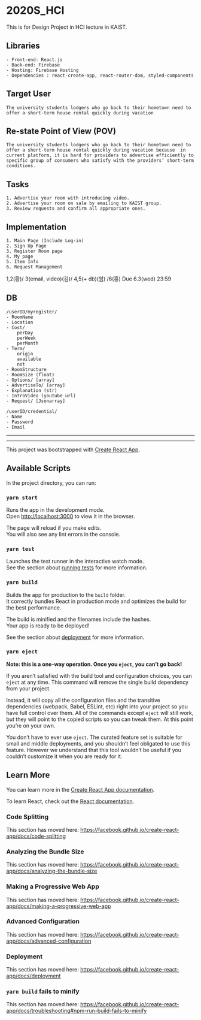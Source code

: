 # 2020S_HCI
This is for Design Project in HCI lecture in KAIST. 


## Libraries
    - Front-end: React.js
    - Back-end: Firebase
    - Hosting: Firebase Hosting
    - Dependencies : react-create-app, react-router-dom, styled-components

## Target User
    The university students lodgers who go back to their hometown need to offer a short-term house rental quickly during vacation 

## Re-state Point of View (POV)
    The university students lodgers who go back to their hometown need to offer a short-term house rental quickly during vacation because  in current platform, it is hard for providers to advertise efficiently to specific group of consumers who satisfy with the providers’ short-term conditions.

## Tasks
    1. Advertise your room with introducing video.
    2. Advertise your room on sale by emailing to KAIST group.
    3. Review requests and confirm all appropriate ones.

## Implementation
    1. Main Page (Include Log-in)
    2. Sign Up Page
    3. Register Room page
    4. My page
    5. Item Info
    6. Request Management

1,2(황)/ 3(email, video)(김)/ 4,5(+ db)(엄) /6(홍)
Due 6.3(wed) 23:59 

## DB
    /userID/myregister/
    - RoomName
    - Location
    - Cost/
        perDay
        perWeek
        perMonth
    - Term/
        origin
        available
        not
    - RoomStructure
    - RoomSize (float)
    - Options/ [array]
    - AdvertiseTo/ [array]
    - Explanation (str)
    - IntroVideo (youtube url)
    - Request/ [Jsonarray]

    /userID/credential/
    - Name
    - Password
    - Email


--- 
--- 
This project was bootstrapped with [Create React App](https://github.com/facebook/create-react-app).

## Available Scripts

In the project directory, you can run:

### `yarn start`

Runs the app in the development mode.<br />
Open [http://localhost:3000](http://localhost:3000) to view it in the browser.

The page will reload if you make edits.<br />
You will also see any lint errors in the console.

### `yarn test`

Launches the test runner in the interactive watch mode.<br />
See the section about [running tests](https://facebook.github.io/create-react-app/docs/running-tests) for more information.

### `yarn build`

Builds the app for production to the `build` folder.<br />
It correctly bundles React in production mode and optimizes the build for the best performance.

The build is minified and the filenames include the hashes.<br />
Your app is ready to be deployed!

See the section about [deployment](https://facebook.github.io/create-react-app/docs/deployment) for more information.

### `yarn eject`

**Note: this is a one-way operation. Once you `eject`, you can’t go back!**

If you aren’t satisfied with the build tool and configuration choices, you can `eject` at any time. This command will remove the single build dependency from your project.

Instead, it will copy all the configuration files and the transitive dependencies (webpack, Babel, ESLint, etc) right into your project so you have full control over them. All of the commands except `eject` will still work, but they will point to the copied scripts so you can tweak them. At this point you’re on your own.

You don’t have to ever use `eject`. The curated feature set is suitable for small and middle deployments, and you shouldn’t feel obligated to use this feature. However we understand that this tool wouldn’t be useful if you couldn’t customize it when you are ready for it.

## Learn More

You can learn more in the [Create React App documentation](https://facebook.github.io/create-react-app/docs/getting-started).

To learn React, check out the [React documentation](https://reactjs.org/).

### Code Splitting

This section has moved here: https://facebook.github.io/create-react-app/docs/code-splitting

### Analyzing the Bundle Size

This section has moved here: https://facebook.github.io/create-react-app/docs/analyzing-the-bundle-size

### Making a Progressive Web App

This section has moved here: https://facebook.github.io/create-react-app/docs/making-a-progressive-web-app

### Advanced Configuration

This section has moved here: https://facebook.github.io/create-react-app/docs/advanced-configuration

### Deployment

This section has moved here: https://facebook.github.io/create-react-app/docs/deployment

### `yarn build` fails to minify

This section has moved here: https://facebook.github.io/create-react-app/docs/troubleshooting#npm-run-build-fails-to-minify

